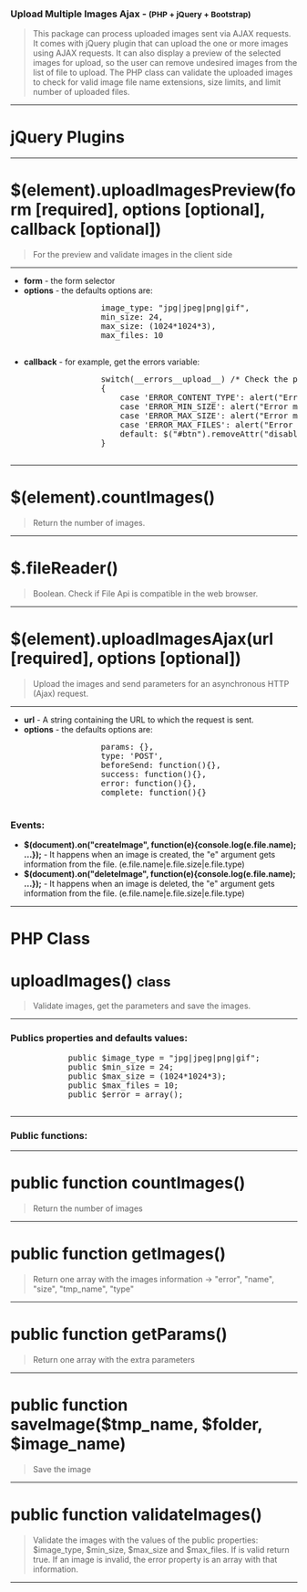 <div class="container" style="padding-top: 50px;">
		<h3>Upload Multiple Images Ajax - <small>(PHP + jQuery + Bootstrap)</small></h3>
		<blockquote>
		This package can process uploaded images sent via AJAX requests.
		It comes with jQuery plugin that can upload the one or more images using AJAX requests.
		It can also display a preview of the selected images for upload, so the user can remove undesired images from the list of file to upload.
		The PHP class can validate the uploaded images to check for valid image file name extensions, size limits, and limit number of uploaded files.
		</blockquote>
		<hr />
		<h1><div class="label label-success">jQuery Plugins</label></h1>
		<hr />
		<h1>$(element).uploadImagesPreview(form [required], options [optional], callback [optional])</h1>
		<blockquote>For the preview and validate images in the client side</blockquote>
		<hr />
		<ul>
			<li><strong>form</strong> - the form selector</li>
			<li> 
			<strong>options</strong> - the defaults options are: 
			<pre>
				image_type: "jpg|jpeg|png|gif",
				min_size: 24,
				max_size: (1024*1024*3),
				max_files: 10
			</pre>
			</li>
			<li><strong>callback</strong> - for example, get the errors variable:
			<pre>
				switch(__errors__upload__) /* Check the possibles erros */
				{
					case 'ERROR_CONTENT_TYPE': alert("Error content type"); break;
					case 'ERROR_MIN_SIZE': alert("Error min size"); break;
					case 'ERROR_MAX_SIZE': alert("Error max size"); break;
					case 'ERROR_MAX_FILES': alert("Error max files"); break;
					default: $("#btn").removeAttr("disabled"); break; /* Activate the button Form */
				}
			</pre>
			</li>
		</ul>
		<hr />
		<h1>$(element).countImages()</h1>
		<blockquote>Return the number of images.</blockquote>
		<hr>
		<h1>$.fileReader()</h1>
		<blockquote>Boolean. Check if File Api is compatible in the web browser.</blockquote>
		<hr />
		<h1>$(element).uploadImagesAjax(url [required], options [optional])</h1>
		<blockquote>Upload the images and send parameters for an asynchronous HTTP (Ajax) request.</blockquote>
		<hr />
		<ul>
			<li><strong>url</strong> - A string containing the URL to which the request is sent.</li>
			<li> 
			<strong>options</strong> - the defaults options are: 
			<pre>
				params: {},
				type: 'POST',
				beforeSend: function(){},
				success: function(){},
				error: function(){},
				complete: function(){}
			</pre>
			</li>
		</ul>
		<h3>Events:</h3>
		<ul>
			<li><strong>$(document).on("createImage", function(e){console.log(e.file.name); ...});</strong> - It happens when an image is created, the "e" argument gets information from the file. (e.file.name|e.file.size|e.file.type)</li>
			<li><strong>$(document).on("deleteImage", function(e){console.log(e.file.name); ...});</strong> - It happens when an image is deleted, the "e" argument gets information from the file. (e.file.name|e.file.size|e.file.type)</li>
		</ul>
		<hr />
		<h1><div class="label label-success">PHP Class</label></h1>
		<h1>uploadImages() <small>class</small></h1>
		<blockquote>Validate images, get the parameters and save the images.</blockquote>
		<hr />
		<h3>Publics properties and defaults values:</h3>
		<pre>
			public $image_type = "jpg|jpeg|png|gif";
			public $min_size = 24;
			public $max_size = (1024*1024*3);
			public $max_files = 10;
			public $error = array();
		</pre>
		<hr />
		<h3>Public functions:</h3>
			<hr />
			<h1>public function countImages()</h1> <blockquote>Return the number of images</blockquote>
			<hr />
			<h1>public function getImages()</h1><blockquote>Return one array with the images information -&gt;  "error", "name", "size", "tmp_name", "type"</blockquote>
			<hr />
			<h1>public function getParams()</h1><blockquote>Return one array with the extra parameters</blockquote>
			<hr />
			<h1>public function saveImage($tmp_name, $folder, $image_name)</h1><blockquote>Save the image</blockquote>
			<hr />
			<h1>public function validateImages()</h1><blockquote>Validate the images with the values of the public properties: $image_type, $min_size, $max_size and $max_files. If is valid return true. If an image is invalid, the error property is an array with that information.</blockquote>
		<hr />
		<br />
		<br />
		<br />
		<br />
	</div>
